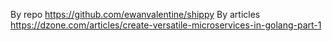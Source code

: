 By repo https://github.com/ewanvalentine/shippy
By articles https://dzone.com/articles/create-versatile-microservices-in-golang-part-1